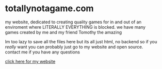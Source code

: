 # totallynotagame.com
my website, dedicated to creating quality games for in and out of an enviroment where LITERALLY EVERYTHING is blocked.
we have many games created by me and my friend Tomothy the amazing

Im too lazy to save all the files here but its all just html, no backend so if you *really* want you can probably just go to my website and open source. contact me if you have any questions

[click here for my website](https://www.totallynotagame.com)
